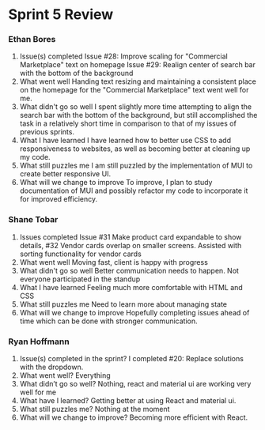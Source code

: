 # Sprint 5 Review
### Ethan Bores
1. Issue(s) completed
Issue #28: Improve scaling for "Commercial Marketplace" text on homepage
Issue #29: Realign center of search bar with the bottom of the background
2. What went well
Handing text resizing and maintaining a consistent place on the homepage for the "Commercial Marketplace" text went well for me.
3. What didn't go so well
I spent slightly more time attempting to align the search bar with the bottom of the background, but still accomplished the task in a relatively short time in comparison to that of my issues of previous sprints.
4. What I have learned
I have learned how to better use CSS to add responsiveness to websites, as well as becoming better at cleaning up my code.
5. What still puzzles me
I am still puzzled by the implementation of MUI to create better responsive UI.
6. What will we change to improve
To improve, I plan to study documentation of MUI and possibly refactor my code to incorporate it for improved efficiency.
### Shane Tobar
1. Issues completed
Issue #31 Make product card expandable to show details, #32 Vendor cards overlap on smaller screens.
Assisted with sorting functionality for vendor cards
2. What went well
Moving fast, client is happy with progress
3. What didn't go so well
Better communication needs to happen. Not everyone participated in the standup
4. What I have learned
Feeling much more comfortable with HTML and CSS
5. What still puzzles me
Need to learn more about managing state
6. What will we change to improve
Hopefully completing issues ahead of time which can be done with stronger communication.


### Ryan Hoffmann
1. Issue(s) completed in the sprint?
I completed #20: Replace solutions with the dropdown.
2. What went well?
Everything
3. What didn’t go so well?
Nothing, react and material ui are working very well for me
4. What have I learned?
Getting better at using React and material ui.
5. What still puzzles me?
Nothing at the moment
6. What will we change to improve?
Becoming more efficient with React.

